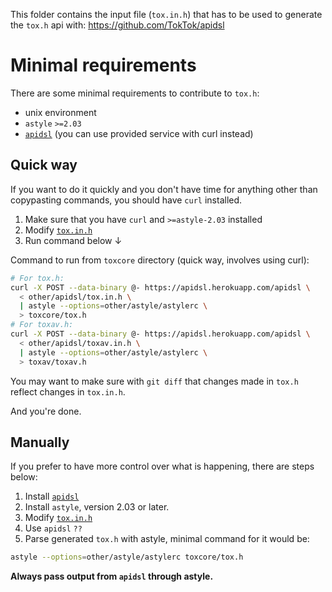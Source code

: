 This folder contains the input file (``tox.in.h``) that has to be used to generate the ``tox.h`` api with: https://github.com/TokTok/apidsl

# Minimal requirements

There are some minimal requirements to contribute to ``tox.h``:
* unix environment
* ``astyle`` ``>=2.03``
* [``apidsl``](https://github.com/TokTok/apidsl) (you can use provided service with curl instead)

## Quick way

If you want to do it quickly and you don't have time for anything other than copypasting commands, you should have ``curl`` installed.


1. Make sure that you have ``curl`` and ``>=astyle-2.03`` installed
2. Modify [``tox.in.h``](/other/apidsl/tox.in.h)
3. Run command below ↓

Command to run from ``toxcore`` directory (quick way, involves using curl):
```bash
# For tox.h:
curl -X POST --data-binary @- https://apidsl.herokuapp.com/apidsl \
  < other/apidsl/tox.in.h \
  | astyle --options=other/astyle/astylerc \
  > toxcore/tox.h
# For toxav.h:
curl -X POST --data-binary @- https://apidsl.herokuapp.com/apidsl \
  < other/apidsl/toxav.in.h \
  | astyle --options=other/astyle/astylerc \
  > toxav/toxav.h
```

You may want to make sure with ``git diff`` that changes made in ``tox.h`` reflect changes in ``tox.in.h``.

And you're done.


## Manually

If you prefer to have more control over what is happening, there are steps below:

1. Install [``apidsl``](https://github.com/TokTok/apidsl)
2. Install ``astyle``, version 2.03 or later.
3. Modify [``tox.in.h``](/other/apidsl/tox.in.h)
4. Use ``apidsl`` ``??``
5. Parse generated ``tox.h`` with astyle, minimal command for it would be:
```bash
astyle --options=other/astyle/astylerc toxcore/tox.h
```

**Always pass output from ``apidsl`` through astyle.**

